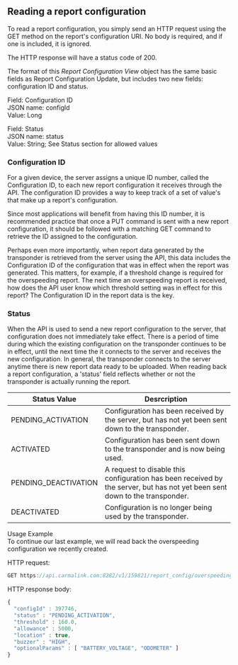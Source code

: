 <h2>Reading a report configuration</h2>
To read a report configuration, you simply send an HTTP request using the GET method on the report's configuration URI. No body is required, and if one is included, it is ignored.  

The HTTP response will have a status code of 200.  

The format of this *Report Configuration View* object has the same basic fields as Report Configuration Update, but includes two new fields: configuration ID and status.  

Field: Configuration ID  
JSON name: configId  
Value: Long  

Field: Status  
JSON name: status  
Value: String; See Status section for allowed values  

<h3>Configuration ID</h3>  
For a given device, the server assigns a unique ID number, called the Configuration ID, to each new report configuration it receives through the API. The configuration ID provides a way to keep track of a set of value's that make up a report's configuration.  

Since most applications will benefit from having this ID number, it is recommended practice that once a PUT command is sent with a new report configuration, it should be followed with a matching GET command to retrieve the ID assigned to the configuration.  

Perhaps even more importantly, when report data generated by the transponder is retrieved from the server using the API, this data includes the Configuration ID of the configuration that was in effect when the report was generated. This matters, for example, if a threshold change is required for the overspeeding report. The next time an overspeeding report is received, how does the API user know which threshold setting was in effect for this report? The Configuration ID in the report data is the key.  

<h3>Status</h3>
When the API is used to send a new report configuration to the server, that configuration does not immediately take effect. There is a period of time during which the existing configuration on the transponder continues to be in effect, until the next time the it connects to the server and receives the new configuration. In general, the transponder connects to the server anytime there is new report data ready to be uploaded. When reading back a report configuration, a 'status' field reflects whether or not the transponder is actually running the report.   

Status Value | Desrcription
-------------|-------------
PENDING_ACTIVATION | Configuration has been received by the server, but has not yet been sent down to the transponder.  
ACTIVATED | Configuration has been sent down to the transponder and is now being used.  
PENDING_DEACTIVATION | A request to disable this configuration has been received by the server, but has not yet been sent down to the transponder.  
DEACTIVATED | Configuration is no longer being used by the transponder.  

Usage Example  
To continue our last example, we will read back the overspeeding configuration we recently created.  

HTTP request:  
```javascript
GET https://api.carmalink.com:8282/v1/159821/report_config/overspeeding  
```

HTTP response body:  
```javascript  
{  
  "configId" : 397746,  
  "status" : "PENDING_ACTIVATION",  
  "threshold" : 160.0,  
  "allowance" : 5000,  
  "location" : true,  
  "buzzer" : "HIGH",  
  "optionalParams" : [ "BATTERY_VOLTAGE", "ODOMETER" ]  
}    
```  
